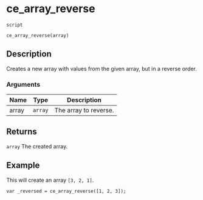 # ce_array_reverse
`script`
```gml
ce_array_reverse(array)
```

## Description
Creates a new array with values from the given array, but in a reverse
 order.

### Arguments
| Name | Type | Description |
| ---- | ---- | ----------- |
| array | `array` | The array to reverse. |

## Returns
`array` The created array.

## Example
This will create an array `[3, 2, 1]`.
```gml
var _reversed = ce_array_reverse([1, 2, 3]);
```